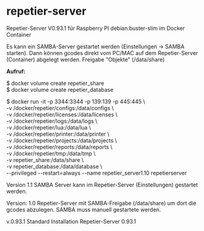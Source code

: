 # repetier-server
Repetier-Server V0.93.1 für Raspberry PI debian:buster-slim
im Docker Container

Es kann ein SAMBA-Server gestartet werden (Einstellungen -> SAMBA starten). Dann können gcodes direkt vom PC/MAC auf dem Repetier-Server (Container) abgelegt werden.
Freigabe "Objekte" (/data/share)

**Aufruf:**

$ docker volume create repetier_share \
$ docker volume create repetier_database

$ docker run -it -p 3344:3344 -p 139:139 -p 445:445 \\\
-v /docker/repetier/configs:/data/configs \\\
-v /docker/repetier/licenses:/data/licenses \\\
-v /docker/repetier/logs:/data/logs \\\
-v /docker/repetier/lua:/data/lua \\\
-v /docker/repetier/printer:/data/printer \\\
-v /docker/repetier/projects:/data/projects \\\
-v /docker/repetier/reports:/data/reports \\\
-v /docker/repetier/tmp:/data/tmp \\\
-v repetier_share:/data/share \\\
-v repetier_database:/data/database \\\
--privileged --restart=always --name repetier_server1.10 repetierserver




Version 1.1   SAMBA Server kann im Repetier-Server (Einstellungen) gestartet werden.

Version: 1.0  Repetier-Server mit SAMBA-Freigabe (/data/share) um dort die gcodes abzulegen. SAMBA muss manuell gestartete werden.

v.0.93.1 Standard Installation Repetier-Server 0.93.1
